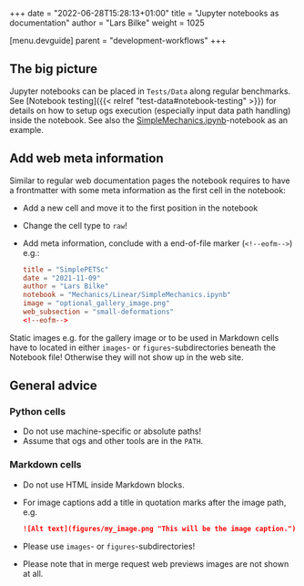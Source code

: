+++
date = "2022-06-28T15:28:13+01:00"
title = "Jupyter notebooks as documentation"
author = "Lars Bilke"
weight = 1025

[menu.devguide]
parent = "development-workflows"
+++

## The big picture

Jupyter notebooks can be placed in `Tests/Data` along regular benchmarks. See [Notebook testing]({{< relref "test-data#notebook-testing" >}}) for details on how to setup ogs execution (especially input data path handling) inside the notebook. See also the [SimpleMechanics.ipynb](https://gitlab.opengeosys.org/ogs/ogs/-/blob/master/Tests/Data/Mechanics/Linear/SimpleMechanics.ipynb)-notebook as an example.

## Add web meta information

Similar to regular web documentation pages the notebook requires to have a frontmatter with some meta information as the first cell in the notebook:

- Add a new cell and move it to the first position in the notebook
- Change the cell type to `raw`!
- Add meta information, conclude with a end-of-file marker (`<!--eofm-->`) e.g.:

  ```toml
  title = "SimplePETSc"
  date = "2021-11-09"
  author = "Lars Bilke"
  notebook = "Mechanics/Linear/SimpleMechanics.ipynb"
  image = "optional_gallery_image.png"
  web_subsection = "small-deformations"
  <!--eofm-->
  ```

Static images e.g. for the gallery image or to be used in Markdown cells have to located in either `images`- or `figures`-subdirectories beneath the Notebook file! Otherwise they will not show up in the web site.

## General advice

### Python cells

- Do not use machine-specific or absolute paths!
- Assume that ogs and other tools are in the `PATH`.

### Markdown cells

- Do not use HTML inside Markdown blocks.
- For image captions add a title in quotation marks after the image path, e.g.

  ```md
  ![Alt text](figures/my_image.png "This will be the image caption.")
  ```

- Please use `images`- or `figures`-subdirectories!
- Please note that in merge request web previews images are not shown at all.
